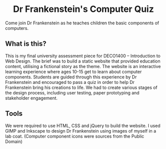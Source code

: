 <h1 align="center">Dr Frankenstein's Computer Quiz</h1>

Come join Dr Frankenstein as he teaches children the basic components of computers.

## What is this?

This is my final university assessment piece for DECO1400 – Introduction to Web Design.
The brief was to build a static website that provided education content, utilising a fictional story as the theme. The website is an interactive learning experience where ages 10-15 get to learn about computer components. Students are guided through this experience by Dr Frankenstein and encouraged to pass a quiz in order to help Dr Frankenstein bring his creations to life. We had to create various stages of the design process, including user testing, paper prototyping and stakeholder engagement. 

## Tools

We were required to use HTML, CSS and jQuery to build the website.
I used GIMP and Inkscape to design Dr Frankenstein using images of myself in a lab coat.
(Computer component icons were sources from the Public Domain)
